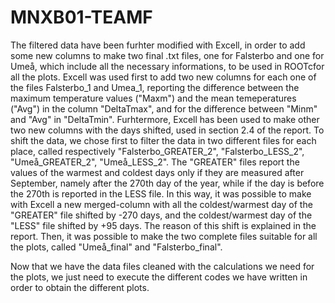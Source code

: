 # MNXB01-TEAMF


The filtered data have been furhter modified with Excell, in order to add some new columns to make two final .txt files, one for Falsterbo and one for Umeå, which include all the necessary informations, to be used in ROOTcfor all the plots. Excell was used first to add two new columns for each one of the files Falsterbo_1 and Umea_1, reporting the difference between the maximum temperature values ("Maxm") and the mean temeperatures ("Avg") in the column "DeltaTmax", and for the difference between "Minm" and "Avg" in "DeltaTmin". Furhtermore, Excell has been used to make other two new columns with the days shifted, used in section 2.4 of the report. To shift the data, we chose first to filter the data in two different files for each place, called respectively "Falsterbo_GREATER_2", "Falsterbo_LESS_2", "Umeå_GREATER_2", "Umeå_LESS_2". The "GREATER" files report the values of the warmest and coldest days only if they are measured after September, namely after the 270th day of the year, while if the day is before the 270th is reported in the LESS file. In this way, it was possible to make with Excell a new merged-column with all the coldest/warmest day of the "GREATER" file shifted by -270 days, and the coldest/warmest day of the "LESS" file shifted by +95 days. The reason of this shift is explained in the report. Then, it was possible to make the two complete files suitable for all the plots, called "Umeå_final" and "Falsterbo_final".

Now that we have the data files cleaned with the calculations we need for the plots, we just need to execute the different codes we have written in order to obtain the different plots.

